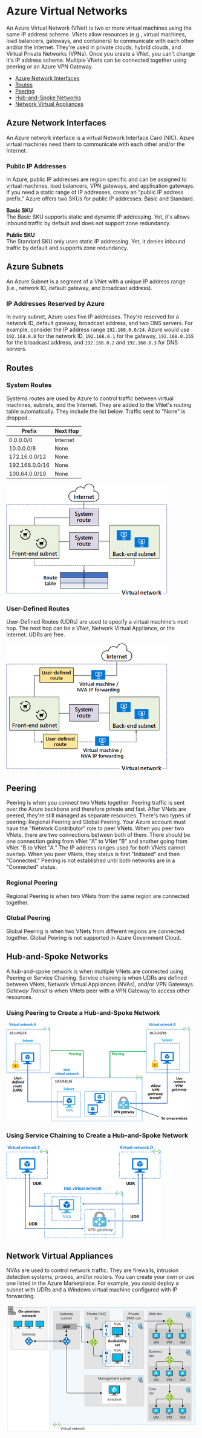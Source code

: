 # Azure Virtual Networks
An Azure Virtual Network (VNet) is two or more virtual machines using the same IP address scheme. VNets allow resources (e.g., virtual machines, load balancers, gateways, and containers) to communicate with each other and/or the Internet. They're used in private clouds, hybrid clouds, and Virtual Private Networks (VPNs). Once you create a VNet, you can't change it's IP address scheme. Multiple VNets can be connected together using peering or an Azure VPN Gateway. 
* [Azure Network Interfaces](#azure-network-interfaces)
* [Routes](#routes)
* [Peering](#peering)
* [Hub-and-Spoke Networks](#hub-and-spoke-networks)
* [Network Virtual Appliances](#network-virtual-appliances)

## Azure Network Interfaces
An Azure network interface is a virtual Network Interface Card (NIC). Azure virtual machines need them to communicate with each other and/or the Internet. 

### Public IP Addresses
In Azure, public IP addresses are region specific and can be assigned to virtual machines, load balancers, VPN gateways, and application gateways. If you need a static range of IP addresses, create an "public IP address prefix." Azure offers two SKUs for public IP addresses: Basic and Standard.  

**Basic SKU**  
The Basic SKU supports static and dynamic IP addressing. Yet, it's allows inbound traffic by default and does not support zone redundancy. 

**Public SKU**  
The Standard SKU only uses static IP addressing. Yet, it denies inbound traffic by default and supports zone redundancy. 

## Azure Subnets
An Azure Subnet is a segment of a VNet with a unique IP address range (i.e., network ID, default gateway, and broadcast address). 

### IP Addresses Reserved by Azure
In every subnet, Azure uses five IP addresses. They're reserved for a network ID, default gateway, broadcast address, and two DNS servers. For example, consider the IP address range `192.168.0.0/24`. Azure would use `192.168.0.0` for the network ID, `192.168.0.1` for the gateway, `192.168.0.255` for the broadcast address, and `192.168.0.2` and `192.168.0.3` for DNS servers.

## Routes

### System Routes
Systems routes are used by Azure to control traffic between virtual machines, subnets, and the Internet. They are added to the VNet's routing table automatically. They include the list below. Traffic sent to "None" is dropped.

| Prefix         | Next Hop |
| -------------- | -------- |
| 0.0.0.0/0      | Internet |
| 10.0.0.0/8     | None     | 
| 172.16.0.0/12  | None     |
| 192.168.0.0/16 | None     |
| 100.64.0.0/10  | None     | 

![system-routes.png](system-routes.png)

### User-Defined Routes
User-Defined Routes (UDRs) are used to specify a virtual machine's next hop. The next hop can be a VNet, Network Virtual Appliance, or the Internet.  UDRs are free. 

![user-defined-routes.png](user-defined-routes.png)

## Peering
Peering is when you connect two VNets together. Peering traffic is sent over the Azure backbone and therefore private and fast. After VNets are peered, they're still managed as separate resources. There's two types of peering: Regional Peering and Global Peering. Your Azure account must have the "Network Contributor" role to peer VNets. When you peer two VNets, there are two connections between both of them. There should be one connection going from VNet "A" to VNet "B" and another going from VNet "B to VNet "A." The IP address ranges used for both VNets cannot overlap. When you peer VNets, they status is first "Initiated" and then "Connected." Peering is not established until both networks are in a "Connected" status. 

### Regional Peering  
Regional Peering is when two VNets from the same region are connected together. 

### Global Peering   
Global Peering is when two VNets from different regions are connected together. Global Peering is not supported in Azure Government Cloud. 

## Hub-and-Spoke Networks
A hub-and-spoke network is when multiple VNets are connected using Peering or Service Chaining. Service chaining is when UDRs are defined between VNets, Network Virtual Appliances (NVAs), and/or VPN Gateways. *Gateway Transit* is when VNets peer with a VPN Gateway to access other resources. 

### Using Peering to Create a Hub-and-Spoke Network  
![peering.png](peering.png)

### Using Service Chaining to Create a Hub-and-Spoke Network  
![service-chaining.png](service-chaining.png)

## Network Virtual Appliances
NVAs are used to control network traffic. They are firewalls, intrusion detection systems, proxies, and/or routers. You can create your own or use one listed in the Azure Marketplace. For example, you could deploy a subnet with UDRs and a Windows virtual machine configured with IP forwarding. 

![nva.png](nva.png)